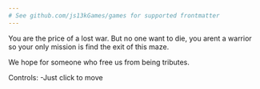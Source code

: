 ```yaml
---
# See github.com/js13kGames/games for supported frontmatter
---
```

You are the price of a lost war. But no one want to die, you arent a warrior so your only mission is find the exit of this maze.

We hope for someone who free us from being tributes.

Controls:
-Just click to move